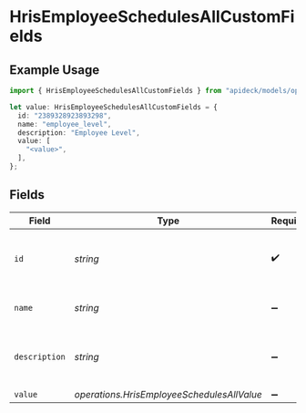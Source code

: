 # HrisEmployeeSchedulesAllCustomFields

## Example Usage

```typescript
import { HrisEmployeeSchedulesAllCustomFields } from "apideck/models/operations";

let value: HrisEmployeeSchedulesAllCustomFields = {
  id: "2389328923893298",
  name: "employee_level",
  description: "Employee Level",
  value: [
    "<value>",
  ],
};
```

## Fields

| Field                                      | Type                                       | Required                                   | Description                                | Example                                    |
| ------------------------------------------ | ------------------------------------------ | ------------------------------------------ | ------------------------------------------ | ------------------------------------------ |
| `id`                                       | *string*                                   | :heavy_check_mark:                         | Unique identifier for the custom field.    | 2389328923893298                           |
| `name`                                     | *string*                                   | :heavy_minus_sign:                         | Name of the custom field.                  | employee_level                             |
| `description`                              | *string*                                   | :heavy_minus_sign:                         | More information about the custom field    | Employee Level                             |
| `value`                                    | *operations.HrisEmployeeSchedulesAllValue* | :heavy_minus_sign:                         | N/A                                        |                                            |